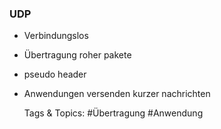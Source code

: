 ### UDP

- Verbindungslos
- Übertragung roher pakete
- pseudo header
- Anwendungen versenden kurzer nachrichten

   Tags & Topics:
   #Übertragung
   #Anwendung